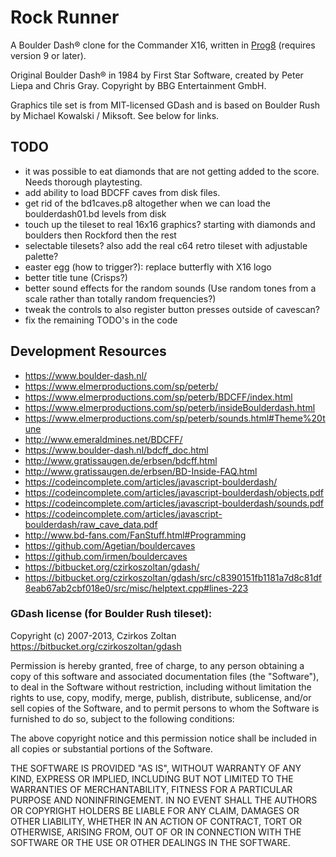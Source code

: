 Rock Runner
===========

A Boulder Dash® clone for the Commander X16, written in [Prog8](https://prog8.readthedocs.io) (requires version 9 or later).

Original Boulder Dash® in 1984 by First Star Software, created by Peter Liepa and Chris Gray.
Copyright by BBG Entertainment GmbH.


Graphics tile set is from MIT-licensed GDash and is based on Boulder Rush by Michael Kowalski / Miksoft. See below for links.


TODO
----
- it was possible to eat diamonds that are not getting added to the score. Needs thorough playtesting.
- add ability to load BDCFF caves from disk files.
- get rid of the bd1caves.p8 altogether when we can load the boulderdash01.bd levels from disk
- touch up the tileset to real 16x16 graphics? starting with diamonds and boulders then Rockford then the rest
- selectable tilesets?  also add the real c64 retro tileset with adjustable palette?
- easter egg (how to trigger?): replace butterfly with X16 logo
- better title tune (Crisps?)
- better sound effects for the random sounds (Use random tones from a scale rather than totally random frequencies?)
- tweak the controls to also register button presses outside of cavescan?
- fix the remaining TODO's in the code


Development Resources
---------------------

* https://www.boulder-dash.nl/
* https://www.elmerproductions.com/sp/peterb/
* https://www.elmerproductions.com/sp/peterb/BDCFF/index.html
* https://www.elmerproductions.com/sp/peterb/insideBoulderdash.html
* https://www.elmerproductions.com/sp/peterb/sounds.html#Theme%20tune
* http://www.emeraldmines.net/BDCFF/
* https://www.boulder-dash.nl/bdcff_doc.html
* http://www.gratissaugen.de/erbsen/bdcff.html
* http://www.gratissaugen.de/erbsen/BD-Inside-FAQ.html
* https://codeincomplete.com/articles/javascript-boulderdash/
* https://codeincomplete.com/articles/javascript-boulderdash/objects.pdf
* https://codeincomplete.com/articles/javascript-boulderdash/sounds.pdf
* https://codeincomplete.com/articles/javascript-boulderdash/raw_cave_data.pdf
* http://www.bd-fans.com/FanStuff.html#Programming
* https://github.com/Agetian/bouldercaves
* https://github.com/irmen/bouldercaves
* https://bitbucket.org/czirkoszoltan/gdash/
* https://bitbucket.org/czirkoszoltan/gdash/src/c8390151fb1181a7d8c81df8eab67ab2cbf018e0/src/misc/helptext.cpp#lines-223


### GDash license (for Boulder Rush tileset):


Copyright (c) 2007-2013, Czirkos Zoltan https://bitbucket.org/czirkoszoltan/gdash

Permission is hereby granted, free of charge, to any person obtaining
a copy of this software and associated documentation files (the
"Software"), to deal in the Software without restriction, including
without limitation the rights to use, copy, modify, merge, publish,
distribute, sublicense, and/or sell copies of the Software, and to
permit persons to whom the Software is furnished to do so, subject to
the following conditions:

The above copyright notice and this permission notice shall be
included in all copies or substantial portions of the Software.

THE SOFTWARE IS PROVIDED "AS IS", WITHOUT WARRANTY OF ANY KIND,
EXPRESS OR IMPLIED, INCLUDING BUT NOT LIMITED TO THE WARRANTIES OF
MERCHANTABILITY, FITNESS FOR A PARTICULAR PURPOSE AND NONINFRINGEMENT.
IN NO EVENT SHALL THE AUTHORS OR COPYRIGHT HOLDERS BE LIABLE FOR
ANY CLAIM, DAMAGES OR OTHER LIABILITY, WHETHER IN AN ACTION OF
CONTRACT, TORT OR OTHERWISE, ARISING FROM, OUT OF OR IN CONNECTION
WITH THE SOFTWARE OR THE USE OR OTHER DEALINGS IN THE SOFTWARE.
